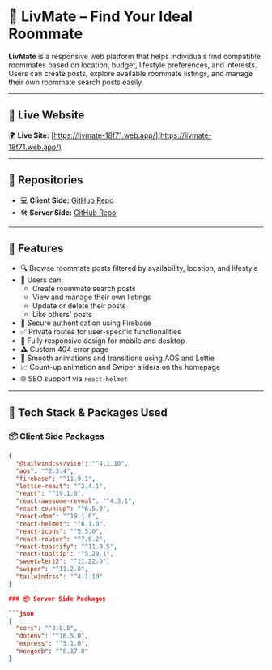 # 🏡 LivMate – Find Your Ideal Roommate

**LivMate** is a responsive web platform that helps individuals find compatible roommates based on location, budget, lifestyle preferences, and interests. Users can create posts, explore available roommate listings, and manage their own roommate search posts easily.

---

## 🔗 Live Website

🌍 **Live Site:** [https://livmate-18f71.web.app/](https://livmate-18f71.web.app/)

---

## 📂 Repositories

- 💻 **Client Side:** [GitHub Repo](https://github.com/Programming-Hero-Web-Course4/b11a10-client-side-SajidSojib)
- 🛠 **Server Side:** [GitHub Repo](https://github.com/Programming-Hero-Web-Course4/b11a10-server-side-SajidSojib)

---

## 🚀 Features

- 🔍 Browse roommate posts filtered by availability, location, and lifestyle
- 📝 Users can:
  - Create roommate search posts
  - View and manage their own listings
  - Update or delete their posts
  - Like others' posts
- 🔐 Secure authentication using Firebase
- ✅ Private routes for user-specific functionalities
- 📱 Fully responsive design for mobile and desktop
- ⚠️ Custom 404 error page
- 🎨 Smooth animations and transitions using AOS and Lottie
- 📈 Count-up animation and Swiper sliders on the homepage
- 🌐 SEO support via `react-helmet`

---

## 🧰 Tech Stack & Packages Used

### 📦 Client Side Packages

````json
{
  "@tailwindcss/vite": "^4.1.10",
  "aos": "^2.3.4",
  "firebase": "^11.9.1",
  "lottie-react": "^2.4.1",
  "react": "^19.1.0",
  "react-awesome-reveal": "^4.3.1",
  "react-countup": "^6.5.3",
  "react-dom": "^19.1.0",
  "react-helmet": "^6.1.0",
  "react-icons": "^5.5.0",
  "react-router": "^7.6.2",
  "react-toastify": "^11.0.5",
  "react-tooltip": "^5.29.1",
  "sweetalert2": "^11.22.0",
  "swiper": "^11.2.8",
  "tailwindcss": "^4.1.10"
}

### 📦 Server Side Packages

```json
{
  "cors": "^2.8.5",
  "dotenv": "^16.5.0",
  "express": "^5.1.0",
  "mongodb": "^6.17.0"
}
````
